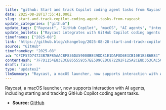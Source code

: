 ```yaml
---
title: "github: Start and track Copilot coding agent tasks from Raycast"
date: 2025-08-28T17:55:41.000Z
slug: start-and-track-copilot-coding-agent-tasks-from-raycast
update_categories: ["github"]
update_tags: ["Raycast", "GitHub Copilot", "macOS", "AI agents", "integration"]
update_bullets: ["Raycast integrates with GitHub Copilot coding agents.", "Users can start and monitor Copilot tasks directly from Raycast.", "This feature leverages Raycast's extension capabilities to interact with AI agents."]
timeframes: ["2025-08"]
link: "https://github.blog/changelog/2025-08-28-start-and-track-copilot-coding-agent-tasks-from-raycast"
source: "GitHub"
timeframeKey: "2025-08"
id: "CFCF57D74723B7BFB5AACBF836DA59000BE39DD81E1DAF8D6E3CB10E1B5B6B84"
contentHash: "7F7D1154E83E3CE855559357EE5D9CEDC872292F125A2CE8D353CAC5C83BE604"
draft: false
type: "updates2"
llmSummary: "Raycast, a macOS launcher, now supports interaction with AI agents, including starting and tracking GitHub Copilot coding agent tasks."
---
```


Raycast, a macOS launcher, now supports interaction with AI agents, including starting and tracking GitHub Copilot coding agent tasks.

- **Source:** [GitHub](https://github.blog/changelog/2025-08-28-start-and-track-copilot-coding-agent-tasks-from-raycast)
